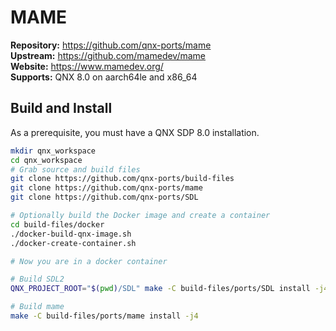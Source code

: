 # MAME

**Repository:** https://github.com/qnx-ports/mame \
**Upstream:** https://github.com/mamedev/mame \
**Website:** https://www.mamedev.org/ \
**Supports:** QNX 8.0 on aarch64le and x86_64


## Build and Install

As a prerequisite, you must have a QNX SDP 8.0 installation.
```bash
mkdir qnx_workspace
cd qnx_workspace
# Grab source and build files
git clone https://github.com/qnx-ports/build-files
git clone https://github.com/qnx-ports/mame
git clone https://github.com/qnx-ports/SDL

# Optionally build the Docker image and create a container
cd build-files/docker
./docker-build-qnx-image.sh
./docker-create-container.sh

# Now you are in a docker container

# Build SDL2
QNX_PROJECT_ROOT="$(pwd)/SDL" make -C build-files/ports/SDL install -j4

# Build mame
make -C build-files/ports/mame install -j4
```
